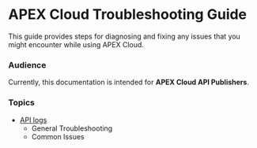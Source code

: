 # APEX Cloud Troubleshooting Guide

This guide provides steps for diagnosing and fixing any issues that you might encounter while using APEX Cloud.

### Audience

Currently, this documentation is intended for **APEX Cloud API Publishers**.

### Topics
- [API logs](https://docs.developer.tech.gov.sg/docs/apex-cloud-troubleshooting-guide/docs/logs/api-logs)
    - General Troubleshooting
    - Common Issues
